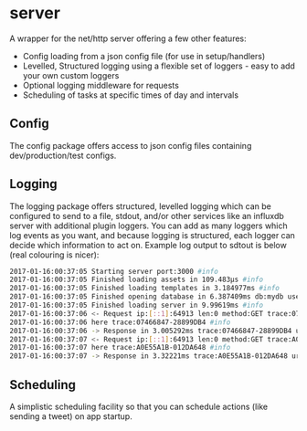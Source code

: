 # server
A wrapper for the net/http server offering a few other features:

* Config loading from a json config file (for use in setup/handlers)
* Levelled, Structured logging using a flexible set of loggers - easy to add your own custom loggers 
* Optional logging middleware for requests
* Scheduling of tasks at specific times of day and intervals

## Config 

The config package offers access to json config files containing dev/production/test configs. 

## Logging

The logging package offers structured, levelled logging which can be configured to send to a file, stdout, and/or other services like an influxdb server with additional plugin loggers. You can add as many loggers which log events as you want, and because logging is structured, each logger can decide which information to act on. Example log output to sdtout is below (real colouring is nicer):

```bash
2017-01-16:00:37:05 Starting server port:3000 #info 
2017-01-16:00:37:05 Finished loading assets in 109.483µs #info 
2017-01-16:00:37:05 Finished loading templates in 3.184977ms #info 
2017-01-16:00:37:05 Finished opening database in 6.387409ms db:mydb user:myuser #info 
2017-01-16:00:37:05 Finished loading server in 9.99619ms #info 
2017-01-16:00:37:06 <- Request ip:[::1]:64913 len:0 method:GET trace:07466847-28899DB4 url:/ #info 
2017-01-16:00:37:06 here trace:07466847-28899DB4 #info 
2017-01-16:00:37:06 -> Response in 3.005292ms trace:07466847-28899DB4 url:/ #info 
2017-01-16:00:37:07 <- Request ip:[::1]:64913 len:0 method:GET trace:A0E55A1B-012DA648 url:/ #info 
2017-01-16:00:37:07 here trace:A0E55A1B-012DA648 #info 
2017-01-16:00:37:07 -> Response in 3.32221ms trace:A0E55A1B-012DA648 url:/ #info 
```

## Scheduling

A simplistic scheduling facility so that you can schedule actions (like sending a tweet) on app startup. 
